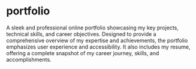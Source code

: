 # portfolio

A sleek and professional online portfolio showcasing my key projects, technical skills, and career objectives. Designed to provide a comprehensive overview of my expertise and achievements, the portfolio emphasizes user experience and accessibility. It also includes my resume, offering a complete snapshot of my career journey, skills, and accomplishments. 
